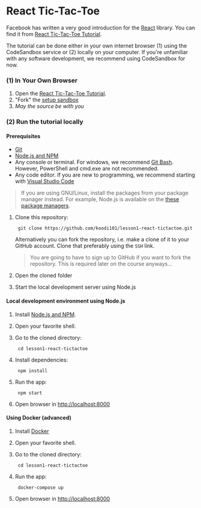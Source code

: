 # React Tic-Tac-Toe

Facebook has written a very good introduction for the [React](https://reactjs.org/) library. You can find it from [React Tic-Tac-Toe Tutorial](https://beta.reactjs.org/learn/tutorial-tic-tac-toe).

The tutorial can be done either in your own internet browser (1) using the CodeSandbox service or (2) locally on your computer. If you're unfamiliar with any software development, we recommend using CodeSandbox for now.

### (1) In Your Own Browser

1. Open the [React Tic-Tac-Toe Tutorial](https://beta.reactjs.org/learn/tutorial-tic-tac-toe).
2. "Fork" the [setup sandbox](https://beta.reactjs.org/learn/tutorial-tic-tac-toe#setup-for-the-tutorial)
3. _May the source be with you_

### (2) Run the tutorial locally

#### Prerequisites

* [Git](https://www.atlassian.com/git/tutorials/install-git)
* [Node.js and NPM](https://nodejs.org/en/download/)
* Any console or terminal. For windows, we recommend [Git Bash](https://gitforwindows.org/). However, PowerShell and cmd.exe are not recommended.
* Any code editor. If you are new to programming, we recommend starting with [Visual Studio Code](https://code.visualstudio.com/)

> If you are using GNU/Linux, install the packages from your package manager instead. For example, Node.js is available on the [these package managers](https://nodejs.org/en/download/package-manager/).

1. Clone this repository:

        git clone https://github.com/koodi101/lesson1-react-tictactoe.git

   Alternatively you can fork the repository, i.e. make a clone of it to your GitHub account. Clone that preferably using the `SSH` link.
   > You are going to have to sign up to GitHub if you want to fork the repository. This is required later on the course anyways...

1. Open the cloned folder

1. Start the local development server using Node.js

#### Local development environment using Node.js

1. Install [Node.js and NPM](https://nodejs.org/en/download/).
1. Open your favorite shell.

1. Go to the cloned directory:

        cd lesson1-react-tictactoe

1. Install dependencies:

        npm install

1. Run the app:

        npm start

1. Open browser in [http://localhost:8000](http://localhost:8000)

#### Using Docker (advanced)

1. Install [Docker](https://docs.docker.com/install/)
1. Open your favorite shell.

1. Go to the cloned directory:

        cd lesson1-react-tictactoe

1. Run the app:

        docker-compose up

1. Open browser in [http://localhost:8000](http://localhost:8000)
